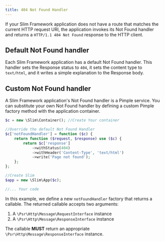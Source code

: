 ```yaml
---
title: 404 Not Found Handler
---
```


If your Slim Framework application does not have a route that matches the current HTTP request URI, the application invokes its Not Found handler and returns a `HTTP/1.1 404 Not Found` response to the HTTP client.

## Default Not Found handler

Each Slim Framework application has a default Not Found handler. This handler sets the Response status to `404`, it sets the content type to `text/html`, and it writes a simple explanation to the Response body.

## Custom Not Found handler

A Slim Framework application's Not Found handler is a Pimple service. You can substitute your own Not Found handler by defining a custom Pimple factory method with the application container.

```php
$c = new \Slim\Container(); //Create Your container

//Override the default Not Found Handler
$c['notFoundHandler'] = function ($c) {
    return function ($request, $response) use ($c) {
        return $c['response']
            ->withStatus(404)
            ->withHeader('Content-Type', 'text/html')
            ->write('Page not found');
    };
};

//Create Slim
$app = new \Slim\App($c);

//... Your code
```

In this example, we define a new `notFoundHandler` factory that returns a callable. The returned callable accepts two arguments:

1. A `\Psr\Http\Message\RequestInterface` instance
2. A `\Psr\Http\Message\ResponseInterface` instance

The callable **MUST** return an appropriate `\Psr\Http\Message\ResponseInterface` instance.
